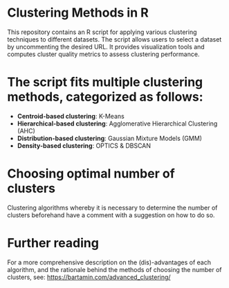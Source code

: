 # Clustering Methods in R

This repository contains an R script for applying various clustering techniques to different datasets. The script allows users to select a dataset by uncommenting the desired URL.
It provides visualization tools and computes cluster quality metrics to assess clustering performance. 

# The script fits multiple clustering methods, categorized as follows:

- **Centroid-based clustering**: K-Means  
- **Hierarchical-based clustering**: Agglomerative Hierarchical Clustering (AHC)  
- **Distribution-based clustering**: Gaussian Mixture Models (GMM)  
- **Density-based clustering**: OPTICS & DBSCAN

# Choosing optimal number of clusters

Clustering algorithms whereby it is necessary to determine the number of clusters beforehand have a comment with a suggestion on how to do so. 

# Further reading

For a more comprehensive description on the (dis)-advantages of each algorithm, and the rationale behind the methods of choosing the number of clusters, see: https://bartamin.com/advanced_clustering/
